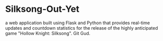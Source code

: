 # Silksong-Out-Yet
a web application built using Flask and Python that provides real-time updates and countdown statistics for the release of the highly anticipated game "Hollow Knight: Silksong". Git Gud.
